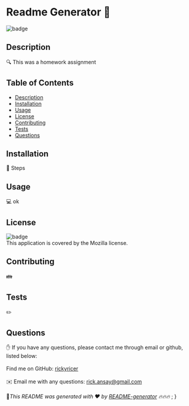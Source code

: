 # Readme Generator 👋
 
![badge](https://img.shields.io/badge/license-Mozilla-brightgreen)

## Description
🔍 This was a homework assignment
## Table of Contents
- [Description](#description)
- [Installation](#installation)
- [Usage](#usage)
- [License](#license)
- [Contributing](#contributing)
- [Tests](#tests)
- [Questions](#questions)
## Installation
💾 Steps
## Usage
💻 ok

## License
![badge](https://img.shields.io/badge/license-Mozilla-brightgreen)
<br />
This application is covered by the Mozilla license. 
## Contributing
👪 
## Tests
✏️ 
## Questions
✋ If you have any questions, please contact me through email or github, listed below:<br />
<br />
Find me on GitHub: [rickyricer](https://github.com/rickyricer)<br />
<br />
✉️ Email me with any questions: rick.ansay@gmail.com<br /><br />
🖖_This README was generated with ❤️ by [README-generator](https://github.com/rickyricer/README-Generator) 🔥🔥🔥_
    ;
  }

